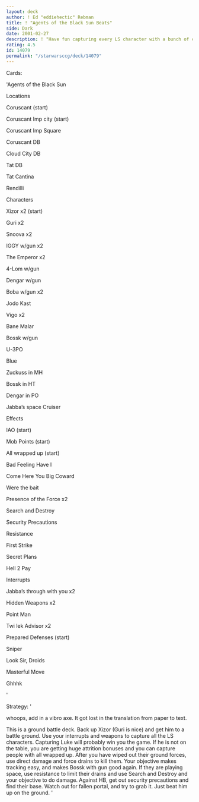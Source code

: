 ```yaml
---
layout: deck
author: ! Ed "eddiehectic" Rebman
title: ! "Agents of the Black Sun Beats"
side: Dark
date: 2001-02-27
description: ! "Have fun capturing every LS character with a bunch of cool Bounty Hunters."
rating: 4.5
id: 14079
permalink: "/starwarsccg/deck/14079"
---
```

Cards: 

'Agents of the Black Sun


Locations

Coruscant (start)

Coruscant Imp city (start)

Coruscant Imp Square

Coruscant DB

Cloud City DB

Tat DB

Tat Cantina

Rendilli


Characters

Xizor x2 (start)

Guri x2

Snoova x2

IGGY w/gun x2

The Emperor x2

4-Lom w/gun

Dengar w/gun

Boba w/gun x2

Jodo Kast

Vigo x2

Bane Malar

Bossk w/gun

U-3PO


Blue

Zuckuss in MH

Bossk in HT

Dengar in PO

Jabba&#8217;s space Cruiser


Effects

IAO (start)

Mob Points (start)

All wrapped up (start)

Bad Feeling Have I

Come Here You Big Coward

Were the bait

Presence of the Force x2

Search and Destroy

Security Precautions

Resistance 

First Strike

Secret Plans

Hell 2 Pay


Interrupts

Jabba&#8217;s through with you x2

Hidden Weapons x2

Point Man

Twi lek Advisor x2

Prepared Defenses (start)

Sniper

Look Sir, Droids

Masterful Move

Ghhhk

'

Strategy: '

whoops, add in a vibro axe.  It got lost in the translation from paper to text.


This is a ground battle deck.  Back up Xizor (Guri is nice) and get him to a battle ground.  Use your interrupts and weapons to capture all the LS characters.  Capturing Luke will probably win you the game.  If he is not on the table, you are getting huge attrition bonuses and you can capture people with all wrapped up.  After you have wiped out their ground forces, use direct damage and force drains to kill them.  Your objective makes tracking easy, and makes Bossk with gun good again.  If they are playing space, use resistance to limit their drains and use Search and Destroy and your objective to do damage.  Against HB, get out security precautions and find their base.  Watch out for fallen portal, and try to grab it.  Just beat him up on the ground.  '
